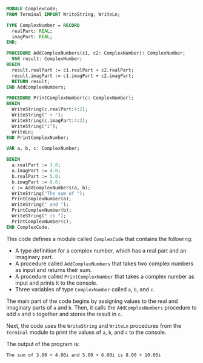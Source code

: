 ```modula-2
MODULE ComplexCode;
FROM Terminal IMPORT WriteString, WriteLn;

TYPE ComplexNumber = RECORD
  realPart: REAL;
  imagPart: REAL;
END;

PROCEDURE AddComplexNumbers(c1, c2: ComplexNumber): ComplexNumber;
  VAR result: ComplexNumber;
BEGIN
  result.realPart := c1.realPart + c2.realPart;
  result.imagPart := c1.imagPart + c2.imagPart;
  RETURN result;
END AddComplexNumbers;

PROCEDURE PrintComplexNumber(c: ComplexNumber);
BEGIN
  WriteString(c.realPart:4:2);
  WriteString(" + ");
  WriteString(c.imagPart:4:2);
  WriteString("i");
  WriteLn;
END PrintComplexNumber;

VAR a, b, c: ComplexNumber;

BEGIN
  a.realPart := 3.0;
  a.imagPart := 4.0;
  b.realPart := 5.0;
  b.imagPart := 6.0;
  c := AddComplexNumbers(a, b);
  WriteString("The sum of ");
  PrintComplexNumber(a);
  WriteString(" and ");
  PrintComplexNumber(b);
  WriteString(" is ");
  PrintComplexNumber(c);
END ComplexCode.
```

This code defines a module called `ComplexCode` that contains the following:

- A type definition for a complex number, which has a real part and an imaginary part.
- A procedure called `AddComplexNumbers` that takes two complex numbers as input and returns their sum.
- A procedure called `PrintComplexNumber` that takes a complex number as input and prints it to the console.
- Three variables of type `ComplexNumber` called `a`, `b`, and `c`.

The main part of the code begins by assigning values to the real and imaginary parts of `a` and `b`. Then, it calls the `AddComplexNumbers` procedure to add `a` and `b` together and stores the result in `c`.

Next, the code uses the `WriteString` and `WriteLn` procedures from the `Terminal` module to print the values of `a`, `b`, and `c` to the console.

The output of the program is:

```
The sum of 3.00 + 4.00i and 5.00 + 6.00i is 8.00 + 10.00i
```